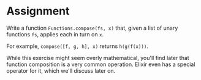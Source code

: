 # Assignment

Write a function `Functions.compose(fs, x)` that, given a list of unary functions `fs`, applies each in turn on `x`.

For example, `compose([f, g, h], x)` returns `h(g(f(x)))`.

While this exercise might seem overly mathematical, you'll find later that function composition is
a very common operation. Elixir even has a special operator for it, which we'll discuss later on.
